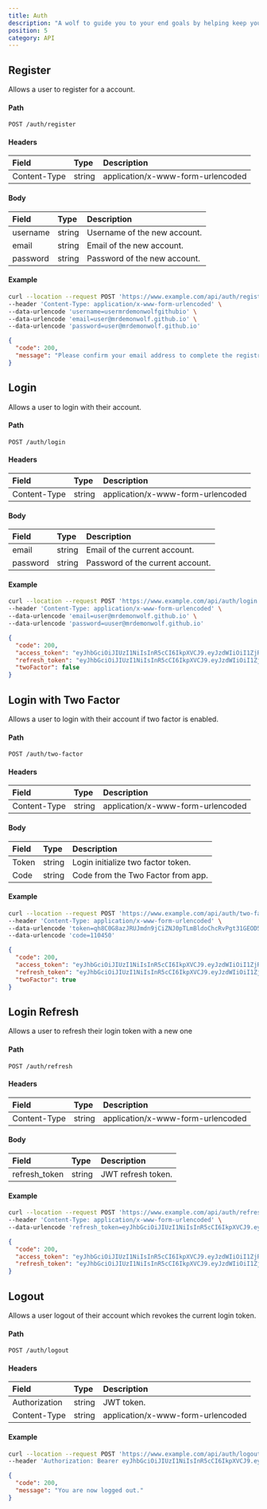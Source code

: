 ```yaml
---
title: Auth
description: "A wolf to guide you to your end goals by helping keep you on track weely, bi-weekly or even monthly and yearly goals."
position: 5
category: API
---
```


## Register

Allows a user to register for a account.

#### Path

`POST /auth/register`

#### Headers

| Field        | Type   | Description                       |
| :----------- | :----- | :-------------------------------- |
| Content-Type | string | application/x-www-form-urlencoded |

#### Body

| Field    | Type   | Description                  |
| :------- | :----- | :--------------------------- |
| username | string | Username of the new account. |
| email    | string | Email of the new account.    |
| password | string | Password of the new account. |

#### Example

<code-group>
  <code-block label="Request" active>

```sh
curl --location --request POST 'https://www.example.com/api/auth/register' \
--header 'Content-Type: application/x-www-form-urlencoded' \
--data-urlencode 'username=usermrdemonwolfgithubio' \
--data-urlencode 'email=user@mrdemonwolf.github.io' \
--data-urlencode 'password=user@mrdemonwolf.github.io'
```

  </code-block>
  <code-block label="Response
">

```json
{
  "code": 200,
  "message": "Please confirm your email address to complete the registration."
}
```

  </code-block>
</code-group>

## Login

Allows a user to login with their account.

#### Path

`POST /auth/login`

#### Headers

| Field        | Type   | Description                       |
| :----------- | :----- | :-------------------------------- |
| Content-Type | string | application/x-www-form-urlencoded |

#### Body

| Field    | Type   | Description                      |
| :------- | :----- | :------------------------------- |
| email    | string | Email of the current account.    |
| password | string | Password of the current account. |

#### Example

<code-group>
  <code-block label="Request" active>

```sh
curl --location --request POST 'https://www.example.com/api/auth/login' \
--header 'Content-Type: application/x-www-form-urlencoded' \
--data-urlencode 'email=user@mrdemonwolf.github.io' \
--data-urlencode 'password=uuser@mrdemonwolf.github.io'
```

  </code-block>
  <code-block label="Response
">

```json
{
  "code": 200,
  "access_token": "eyJhbGciOiJIUzI1NiIsInR5cCI6IkpXVCJ9.eyJzdWIiOiI1ZjRiZmYxMjEwMzdlNDI0YTE3YTNlYmMiLCJpYXQiOjE1OTkyNDE1OTMsImV4cCI6MTU5OTI0MzM5M30.FuLUNEc_lE8jI2KEur0KsQzZFjIh5kymnLdR0Udycxk",
  "refresh_token": "eyJhbGciOiJIUzI1NiIsInR5cCI6IkpXVCJ9.eyJzdWIiOiI1ZjRiZmYxMjEwMzdlNDI0YTE3YTNlYmMiLCJpYXQiOjE1OTkyNDE1OTMsImV4cCI6MTU5OTMyNzk5M30.QtOrs1kJyh7sWDt2Y0_VpPRyXYZcfK9W4SR-YsxCrHk",
  "twoFactor": false
}
```

  </code-block>
</code-group>

## Login with Two Factor

Allows a user to login with their account if two factor is enabled.

#### Path

`POST /auth/two-factor`

#### Headers

| Field        | Type   | Description                       |
| :----------- | :----- | :-------------------------------- |
| Content-Type | string | application/x-www-form-urlencoded |

#### Body

| Field | Type   | Description                        |
| :---- | :----- | :--------------------------------- |
| Token | string | Login initialize two factor token. |
| Code  | string | Code from the Two Factor from app. |

#### Example

<code-group>
  <code-block label="Request" active>

```sh
curl --location --request POST 'https://www.example.com/api/auth/two-factor' \
--header 'Content-Type: application/x-www-form-urlencoded' \
--data-urlencode 'token=qh8C0G8azJRUJmdn9jCiZNJ0pTLmBldoChcRvPgt31GEOD5sShmHzqn7ROCzqwU2' \
--data-urlencode 'code=110450'
```

  </code-block>
  <code-block label="Response
">

```json
{
  "code": 200,
  "access_token": "eyJhbGciOiJIUzI1NiIsInR5cCI6IkpXVCJ9.eyJzdWIiOiI1ZjRiZmYxMjEwMzdlNDI0YTE3YTNlYmMiLCJpYXQiOjE1OTkyNDE1OTMsImV4cCI6MTU5OTI0MzM5M30.FuLUNEc_lE8jI2KEur0KsQzZFjIh5kymnLdR0Udycxk",
  "refresh_token": "eyJhbGciOiJIUzI1NiIsInR5cCI6IkpXVCJ9.eyJzdWIiOiI1ZjRiZmYxMjEwMzdlNDI0YTE3YTNlYmMiLCJpYXQiOjE1OTkyNDE1OTMsImV4cCI6MTU5OTMyNzk5M30.QtOrs1kJyh7sWDt2Y0_VpPRyXYZcfK9W4SR-YsxCrHk",
  "twoFactor": true
}
```

  </code-block>
</code-group>

## Login Refresh

Allows a user to refresh their login token with a new one

#### Path

`POST /auth/refresh`

#### Headers

| Field        | Type   | Description                       |
| :----------- | :----- | :-------------------------------- |
| Content-Type | string | application/x-www-form-urlencoded |

#### Body

| Field         | Type   | Description        |
| :------------ | :----- | :----------------- |
| refresh_token | string | JWT refresh token. |

#### Example

<code-group>
  <code-block label="Request" active>

```sh
curl --location --request POST 'https://www.example.com/api/auth/refresh' \
--header 'Content-Type: application/x-www-form-urlencoded' \
--data-urlencode 'refresh_token=eyJhbGciOiJIUzI1NiIsInR5cCI6IkpXVCJ9.eyJzdWIiOiI1ZjRiZmYxMjEwMzdlNDI0YTE3YTNlYmMiLCJpYXQiOjE1OTkyNDE1OTMsImV4cCI6MTU5OTMyNzk5M30.QtOrs1kJyh7sWDt2Y0_VpPRyXYZcfK9W4SR-YsxCrHk' \
```

  </code-block>
  <code-block label="Response
">

```json
{
  "code": 200,
  "access_token": "eyJhbGciOiJIUzI1NiIsInR5cCI6IkpXVCJ9.eyJzdWIiOiI1ZjRiZmYxMjEwMzdlNDI0YTE3YTNlYmMiLCJpYXQiOjE1OTkyNDE3MjIsImV4cCI6MTU5OTI0MzUyMn0.OUiiTCNHlwRkbLjjtRtkD2I90-vcTKGvjlOlTcdg_Og",
  "refresh_token": "eyJhbGciOiJIUzI1NiIsInR5cCI6IkpXVCJ9.eyJzdWIiOiI1ZjRiZmYxMjEwMzdlNDI0YTE3YTNlYmMiLCJpYXQiOjE1OTkyNDE3MjIsImV4cCI6MTU5OTMyODEyMn0.vWp-l7WGCPWS1zTUeldd_8arjG5KC4YDVhFU0b-E6As"
}
```

  </code-block>
</code-group>

## Logout

Allows a user logout of their account which revokes the current login token.

#### Path

`POST /auth/logout`

#### Headers

| Field         | Type   | Description                       |
| :------------ | :----- | :-------------------------------- |
| Authorization | string | JWT token.                        |
| Content-Type  | string | application/x-www-form-urlencoded |

#### Example

<code-group>
  <code-block label="Request" active>

```sh
curl --location --request POST 'https://www.example.com/api/auth/logout' \
--header 'Authorization: Bearer eyJhbGciOiJIUzI1NiIsInR5cCI6IkpXVCJ9.eyJzdWIiOiI1ZjEwYjBkMjEwZDZhNzBiZTE0OTdkZTEiLCJpc3MiOiJodHRwczovL2ZlZmE0M2RkZDVjYi5uZ3Jvay5pbyIsImlhdCI6MTU5NDkyOTQzNSwiZXhwIjoxNTk0OTMxMjM1fQ.U5pH17a88I0LSSLzlA4N4pnelgbB3P8358rc_3CKh64'
```

  </code-block>
  <code-block label="Response
">

```json
{
  "code": 200,
  "message": "You are now logged out."
}
```

  </code-block>
</code-group
